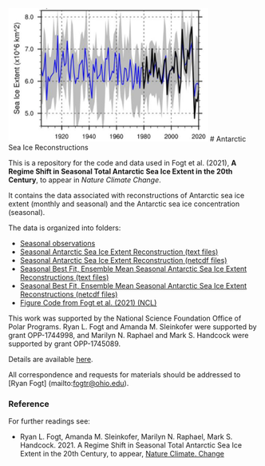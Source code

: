 <img src="seasonal/Figures/FigREC0.png" width = 400 alt="bayesbackcast Logo"/>
# Antarctic Sea Ice Reconstructions

This is a repository for the code and data used in Fogt et al. (2021), **A Regime Shift in Seasonal Total Antarctic Sea Ice Extent in the 20th Century**, to appear in *Nature Climate Change*.

It contains the data associated with reconstructions of Antarctic sea ice extent (monthly and seasonal) and the Antarctic sea ice concentration (seasonal).

The data is organized into folders:

 * [Seasonal observations](seasonal/observations)
 * [Seasonal Antarctic Sea Ice Extent Reconstruction (text files)](seasonal/ensembles_text)
 * [Seasonal Antarctic Sea Ice Extent Reconstruction (netcdf files)](seasonal/ensembles_netcdf)
 * [Seasonal Best Fit, Ensemble Mean Seasonal Antarctic Sea Ice Extent Reconstructions (text files)](seasonal/best_fit_text)
 * [Seasonal Best Fit, Ensemble Mean Seasonal Antarctic Sea Ice Extent Reconstructions (netcdf files)](seasonal/best_fit_netcdf)
 * [Figure Code from Fogt et al. (2021) (NCL)](seasonal/code_for_repository)

This work was supported by the National Science Foundation Office of Polar Programs.  Ryan L. Fogt and Amanda M. Sleinkofer were supported by grant OPP-1744998, and Marilyn N. Raphael and Mark S. Handcock were supported by grant OPP-1745089.

Details are available [here](https://app.dimensions.ai/details/grant/grant.7704972).

All correspondence and requests for materials should be addressed to [Ryan Fogt] (mailto:fogtr@ohio.edu).

### Reference

For further readings see:

-   Ryan L. Fogt, Amanda M. Sleinkofer, Marilyn N. Raphael, Mark S. Handcock. 2021. A Regime Shift in Seasonal Total Antarctic Sea Ice Extent in the 20th Century, to appear, [Nature Climate. Change](https://www.nature.com/nclimate/)

